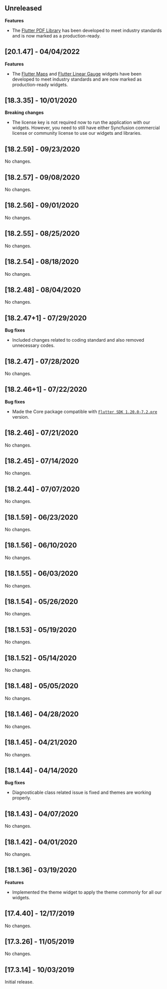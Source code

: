 ## Unreleased

**Features**
* The [Flutter PDF Library](https://www.syncfusion.com/document-processing/pdf-framework/flutter/pdf-library) has been developed to meet industry standards and is now marked as a production-ready.

## [20.1.47] - 04/04/2022

**Features**
* The [Flutter Maps](https://www.syncfusion.com/flutter-widgets/flutter-maps) and [Flutter Linear Gauge](https://www.syncfusion.com/flutter-widgets/flutter-linear-gauge) widgets have been developed to meet industry standards and are now marked as production-ready widgets.

## [18.3.35] - 10/01/2020

**Breaking changes**

* The license key is not required now to run the application with our widgets. However, you need to still have either Syncfusion commercial license or community license to use our widgets and libraries.

## [18.2.59] - 09/23/2020

No changes.

## [18.2.57] - 09/08/2020

No changes.

## [18.2.56] - 09/01/2020

No changes.

## [18.2.55] - 08/25/2020

No changes.

## [18.2.54] - 08/18/2020

No changes.

## [18.2.48] - 08/04/2020

No changes.

## [18.2.47+1] - 07/29/2020

**Bug fixes**

* Included changes related to coding standard and also removed unnecessary codes.

## [18.2.47] - 07/28/2020

No changes.

## [18.2.46+1] - 07/22/2020

**Bug fixes**

* Made the Core package compatible with [`Flutter SDK 1.20.0-7.2.pre`](https://storage.googleapis.com/flutter_infra/releases/beta/windows/flutter_windows_1.20.0-7.2.pre-beta.zip
) version.

## [18.2.46] - 07/21/2020

No changes.

## [18.2.45] - 07/14/2020

No changes.

## [18.2.44] - 07/07/2020

No changes.

## [18.1.59] - 06/23/2020 

No changes.

## [18.1.56] - 06/10/2020

No changes.

## [18.1.55] - 06/03/2020

No changes.

## [18.1.54] - 05/26/2020

No changes.

## [18.1.53] - 05/19/2020

No changes.

## [18.1.52] - 05/14/2020

No changes.

## [18.1.48] - 05/05/2020

No changes.

## [18.1.46] - 04/28/2020

No changes.

## [18.1.45] - 04/21/2020

No changes.

## [18.1.44] - 04/14/2020 

**Bug fixes**

* Diagnosticable class related issue is fixed and themes are working properly.

## [18.1.43] - 04/07/2020 

No changes.

## [18.1.42] - 04/01/2020 

No changes.

## [18.1.36] - 03/19/2020

**Features**
* Implemented the theme widget to apply the theme commonly for all our widgets.

## [17.4.40] - 12/17/2019

No changes.

## [17.3.26] - 11/05/2019

No changes.

## [17.3.14] - 10/03/2019

Initial release.
